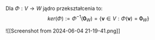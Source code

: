 Dla $\Phi:V\to W$ jądro przekształcenia to:
$$
ker(\Phi):=\Phi^{-1}(\boldsymbol{0}_W)=\{\boldsymbol{v}\in V:\Phi(\boldsymbol{v}) = \boldsymbol{0}_W\}
$$

![[Screenshot from 2024-06-04 21-19-41.png]]
